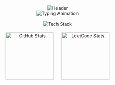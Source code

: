 <!-- Banner Image -->
<div align="center">
  <img src="https://capsule-render.vercel.app/api?type=waving&color=0:1a1b27,50:7aa2f7,100:bb9af7&height=180&section=header&text=Cyrus%20Krispin%20Vijikumar&fontSize=42&fontColor=fff&animation=fadeIn&fontAlignY=32" alt="Header"/>
</div>

<!-- Introduction -->
<div align="center">
  <img src="https://readme-typing-svg.herokuapp.com?font=Fira+Code&size=24&duration=3000&pause=1000&color=7AA2F7&center=true&vCenter=true&width=600&lines=Java+Software+Engineer;Cloud+Enthusiast;Problem+Solver" alt="Typing Animation"/>
</div>

<br/>

<div align="center">
  <img src="https://skillicons.dev/icons?i=java,python,js,react,spring,aws,azure,docker,kubernetes,postgresql,mongodb,git" alt="Tech Stack"/>
</div>

<br>
<!-- GitHub Stats & LeetCode -->
<div align="center">
  <img src="https://github-readme-stats.vercel.app/api?username=cyrus-krispin&show_icons=true&theme=tokyonight&hide_border=true&count_private=true" alt="GitHub Stats" height="150"/>
  &nbsp;&nbsp;&nbsp;&nbsp;
  <img src="https://leetcard.jacoblin.cool/cyrus-krispin?theme=dark&font=Karma&ext=heatmap&border=0&radius=20" alt="LeetCode Stats" height="150"/>
</div>

<br/>

